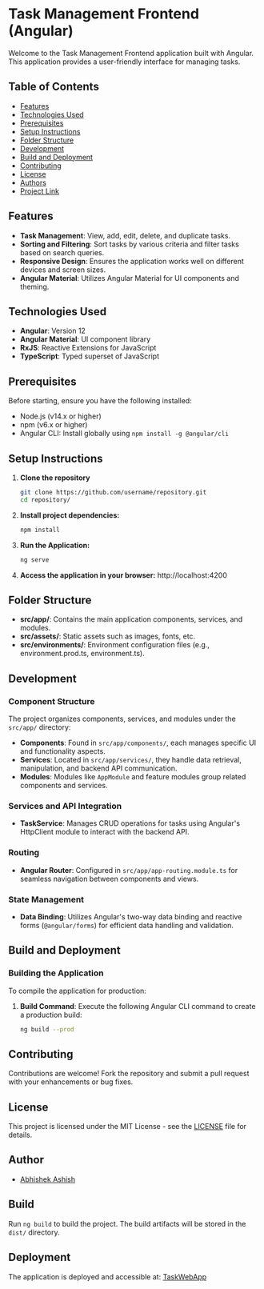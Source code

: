 # Task Management Frontend (Angular)

Welcome to the Task Management Frontend application built with Angular. This application provides a user-friendly interface for managing tasks.


## Table of Contents
- [Features](#features)
- [Technologies Used](#technologies-used)
- [Prerequisites](#prerequisites)
- [Setup Instructions](#setup-instructions)
- [Folder Structure](#folder-structure)
- [Development](#development)
- [Build and Deployment](#build-and-deployment)
- [Contributing](#contributing)
- [License](#license)
- [Authors](#authors)
- [Project Link](#project-link)

## Features
- **Task Management**: View, add, edit, delete, and duplicate tasks.
- **Sorting and Filtering**: Sort tasks by various criteria and filter tasks based on search queries.
- **Responsive Design**: Ensures the application works well on different devices and screen sizes.
- **Angular Material**: Utilizes Angular Material for UI components and theming.

## Technologies Used
- **Angular**: Version 12
- **Angular Material**: UI component library
- **RxJS**: Reactive Extensions for JavaScript
- **TypeScript**: Typed superset of JavaScript

## Prerequisites
Before starting, ensure you have the following installed:
- Node.js (v14.x or higher)
- npm (v6.x or higher)
- Angular CLI: Install globally using `npm install -g @angular/cli`

## Setup Instructions
1. **Clone the repository**
   ```bash
   git clone https://github.com/username/repository.git
   cd repository/
2. **Install project dependencies:**
   ```bash
   npm install
3. **Run the Application:**
   ```bash
   ng serve
4. **Access the application in your browser:**
   http://localhost:4200

## Folder Structure

- **src/app/**: Contains the main application components, services, and modules.
- **src/assets/**: Static assets such as images, fonts, etc.
- **src/environments/**: Environment configuration files (e.g., environment.prod.ts, environment.ts).

## Development

### Component Structure

The project organizes components, services, and modules under the `src/app/` directory:

- **Components**: Found in `src/app/components/`, each manages specific UI and functionality aspects.
- **Services**: Located in `src/app/services/`, they handle data retrieval, manipulation, and backend API communication.
- **Modules**: Modules like `AppModule` and feature modules group related components and services.

### Services and API Integration

- **TaskService**: Manages CRUD operations for tasks using Angular's HttpClient module to interact with the backend API.

### Routing

- **Angular Router**: Configured in `src/app/app-routing.module.ts` for seamless navigation between components and views.

### State Management

- **Data Binding**: Utilizes Angular's two-way data binding and reactive forms (`@angular/forms`) for efficient data handling and validation.

## Build and Deployment

### Building the Application

To compile the application for production:

1. **Build Command**: Execute the following Angular CLI command to create a production build:
   ```bash
   ng build --prod


## Contributing

Contributions are welcome! Fork the repository and submit a pull request with your enhancements or bug fixes.

## License

This project is licensed under the MIT License - see the [LICENSE](LICENSE) file for details.

## Author

- [Abhishek Ashish](https://github.com/abhishish3960)


## Build

Run `ng build` to build the project. The build artifacts will be stored in the `dist/` directory.

## Deployment

The application is deployed and accessible at: [TaskWebApp](https://taskwebapp.netlify.app)
